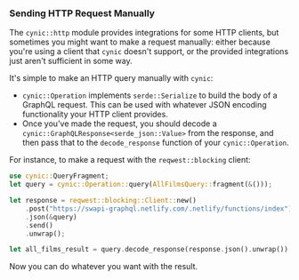 ### Sending HTTP Request Manually

The `cynic::http` module provides integrations for some HTTP clients, but
sometimes you might want to make a request manually: either because you're
using a client that `cynic` doesn't support, or the provided integrations just
aren't sufficient in some way.

It's simple to make an HTTP query manually with `cynic`:

- `cynic::Operation` implements `serde::Serialize` to build the body of a
  GraphQL request. This can be used with whatever JSON encoding functionality
  your HTTP client provides.
- Once you've made the request, you should decode a
  `cynic::GraphQLResponse<serde_json::Value>` from the response, and then pass
  that to the `decode_response` function of your `cynic::Operation`.

For instance, to make a request with the `reqwest::blocking` client:

```rust
use cynic::QueryFragment;
let query = cynic::Operation::query(AllFilmsQuery::fragment(&()));

let response = reqwest::blocking::Client::new()
    .post("https://swapi-graphql.netlify.com/.netlify/functions/index")
    .json(&query)
    .send()
    .unwrap();

let all_films_result = query.decode_response(response.json().unwrap()).unwrap();
```

Now you can do whatever you want with the result.
